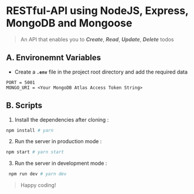# **RESTful-API using NodeJS, Express, MongoDB and Mongoose**

> An API that enables you to **_Create_**, **_Read_**, **_Update_**, **_Delete_** todos

## **A. Environemnt Variables**

- Create a **`.env`** file in the project root directory and add the required data

```env
PORT = 5001
MONGO_URI = <Your MongoDB Atlas Access Token String>
```

## **B. Scripts**

1. Install the dependencies after cloning :

```bash
npm install # yarn
```

2. Run the server in production mode :

```bash
npm start # yarn start
```

3. Run the server in development mode :

```bash
 npm run dev # yarn dev
```

> Happy coding!
